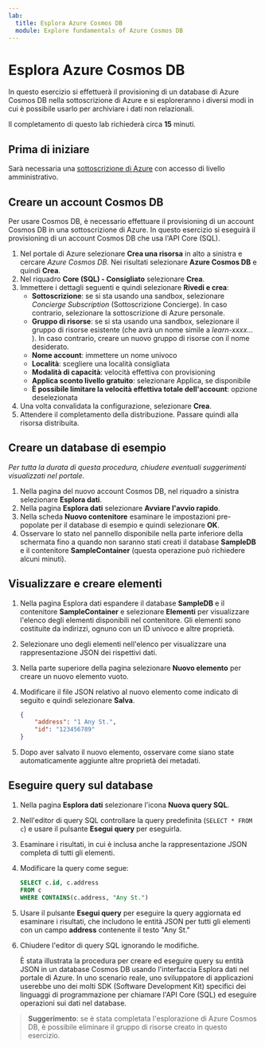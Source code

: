 ```yaml
---
lab:
  title: Esplora Azure Cosmos DB
  module: Explore fundamentals of Azure Cosmos DB
---
```

# <a name="explore-azure-cosmos-db"></a>Esplora Azure Cosmos DB

In questo esercizio si effettuerà il provisioning di un database di Azure Cosmos DB nella sottoscrizione di Azure e si esploreranno i diversi modi in cui è possibile usarlo per archiviare i dati non relazionali.

Il completamento di questo lab richiederà circa **15** minuti.

## <a name="before-you-start"></a>Prima di iniziare

Sarà necessaria una [sottoscrizione di Azure](https://azure.microsoft.com/free) con accesso di livello amministrativo.

## <a name="create-a-cosmos-db-account"></a>Creare un account Cosmos DB

Per usare Cosmos DB, è necessario effettuare il provisioning di un account Cosmos DB in una sottoscrizione di Azure. In questo esercizio si eseguirà il provisioning di un account Cosmos DB che usa l'API Core (SQL).

1. Nel portale di Azure selezionare **Crea una risorsa** in alto a sinistra e cercare *Azure Cosmos DB*.  Nei risultati selezionare **Azure Cosmos DB** e quindi **Crea**.
1. Nel riquadro **Core (SQL) - Consigliato** selezionare **Crea**.
1. Immettere i dettagli seguenti e quindi selezionare **Rivedi e crea**: 
    - **Sottoscrizione**: se si sta usando una sandbox, selezionare *Concierge Subscription* (Sottoscrizione Concierge). In caso contrario, selezionare la sottoscrizione di Azure personale.
    - **Gruppo di risorse**: se si sta usando una sandbox, selezionare il gruppo di risorse esistente (che avrà un nome simile a *learn-xxxx...* ). In caso contrario, creare un nuovo gruppo di risorse con il nome desiderato.
    - **Nome account**: immettere un nome univoco
    - **Località**: scegliere una località consigliata
    - **Modalità di capacità**: velocità effettiva con provisioning
    - **Applica sconto livello gratuito**: selezionare Applica, se disponibile
    - **È possibile limitare la velocità effettiva totale dell'account**: opzione deselezionata
1. Una volta convalidata la configurazione, selezionare **Crea**.
1. Attendere il completamento della distribuzione. Passare quindi alla risorsa distribuita.

## <a name="create-a-sample-database"></a>Creare un database di esempio

*Per tutta la durata di questa procedura, chiudere eventuali suggerimenti visualizzati nel portale*.

1. Nella pagina del nuovo account Cosmos DB, nel riquadro a sinistra selezionare **Esplora dati**.
1. Nella pagina **Esplora dati** selezionare **Avviare l'avvio rapido**.
1. Nella scheda **Nuovo contenitore** esaminare le impostazioni pre-popolate per il database di esempio e quindi selezionare **OK**.
1. Osservare lo stato nel pannello disponibile nella parte inferiore della schermata fino a quando non saranno stati creati il database **SampleDB** e il contenitore **SampleContainer** (questa operazione può richiedere alcuni minuti).

## <a name="view-and-create-items"></a>Visualizzare e creare elementi

1. Nella pagina Esplora dati espandere il database **SampleDB** e il contenitore **SampleContainer** e selezionare **Elementi** per visualizzare l'elenco degli elementi disponibili nel contenitore. Gli elementi sono costituite da indirizzi, ognuno con un ID univoco e altre proprietà.
1. Selezionare uno degli elementi nell'elenco per visualizzare una rappresentazione JSON dei rispettivi dati.
1. Nella parte superiore della pagina selezionare **Nuovo elemento** per creare un nuovo elemento vuoto.
1. Modificare il file JSON relativo al nuovo elemento come indicato di seguito e quindi selezionare **Salva**.

    ```json
    {
        "address": "1 Any St.",
        "id": "123456789"
    }
    ```

1. Dopo aver salvato il nuovo elemento, osservare come siano state automaticamente aggiunte altre proprietà dei metadati.

## <a name="query-the-database"></a>Eseguire query sul database

1. Nella pagina **Esplora dati** selezionare l'icona **Nuova query SQL**.
1. Nell'editor di query SQL controllare la query predefinita (`SELECT * FROM c`) e usare il pulsante **Esegui query** per eseguirla.
1. Esaminare i risultati, in cui è inclusa anche la rappresentazione JSON completa di tutti gli elementi.
1. Modificare la query come segue:

    ```sql
    SELECT c.id, c.address
    FROM c
    WHERE CONTAINS(c.address, "Any St.")
    ```

1. Usare il pulsante **Esegui query** per eseguire la query aggiornata ed esaminare i risultati, che includono le entità JSON per tutti gli elementi con un campo **address** contenente il testo "Any St."
1. Chiudere l'editor di query SQL ignorando le modifiche.

    È stata illustrata la procedura per creare ed eseguire query su entità JSON in un database Cosmos DB usando l'interfaccia Esplora dati nel portale di Azure. In uno scenario reale, uno sviluppatore di applicazioni userebbe uno dei molti SDK (Software Development Kit) specifici dei linguaggi di programmazione per chiamare l'API Core (SQL) ed eseguire operazioni sui dati nel database.

> **Suggerimento**: se è stata completata l'esplorazione di Azure Cosmos DB, è possibile eliminare il gruppo di risorse creato in questo esercizio.
